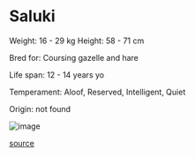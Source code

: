 # Saluki

Weight: 16 - 29 kg
Height: 58 - 71 cm

Bred for: Coursing gazelle and hare

Life span: 12 - 14 years yo

Temperament: Aloof, Reserved, Intelligent, Quiet

Origin: not found

![image](https://cdn2.thedogapi.com/images/fjFIuehNo.jpg)

[source](https://api.thedogapi.com/v1/breeds/213)
